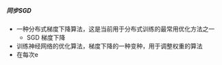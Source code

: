 ##### 同步SGD
* 一种分布式梯度下降算法，这是当前用于分布式训练的最常用优化方法之一
  * SGD 梯度下降
* 训练神经网络的优化算法，梯度下降的一种变种，用于调整权重的算法
* 在每次e
